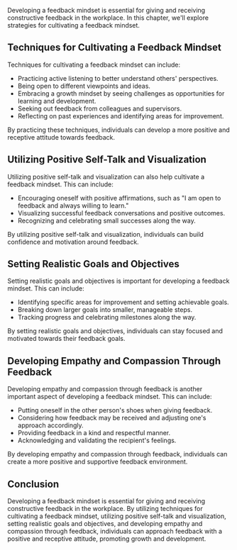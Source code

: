 
Developing a feedback mindset is essential for giving and receiving constructive feedback in the workplace. In this chapter, we'll explore strategies for cultivating a feedback mindset.

Techniques for Cultivating a Feedback Mindset
---------------------------------------------

Techniques for cultivating a feedback mindset can include:

* Practicing active listening to better understand others' perspectives.
* Being open to different viewpoints and ideas.
* Embracing a growth mindset by seeing challenges as opportunities for learning and development.
* Seeking out feedback from colleagues and supervisors.
* Reflecting on past experiences and identifying areas for improvement.

By practicing these techniques, individuals can develop a more positive and receptive attitude towards feedback.

Utilizing Positive Self-Talk and Visualization
----------------------------------------------

Utilizing positive self-talk and visualization can also help cultivate a feedback mindset. This can include:

* Encouraging oneself with positive affirmations, such as "I am open to feedback and always willing to learn."
* Visualizing successful feedback conversations and positive outcomes.
* Recognizing and celebrating small successes along the way.

By utilizing positive self-talk and visualization, individuals can build confidence and motivation around feedback.

Setting Realistic Goals and Objectives
--------------------------------------

Setting realistic goals and objectives is important for developing a feedback mindset. This can include:

* Identifying specific areas for improvement and setting achievable goals.
* Breaking down larger goals into smaller, manageable steps.
* Tracking progress and celebrating milestones along the way.

By setting realistic goals and objectives, individuals can stay focused and motivated towards their feedback goals.

Developing Empathy and Compassion Through Feedback
--------------------------------------------------

Developing empathy and compassion through feedback is another important aspect of developing a feedback mindset. This can include:

* Putting oneself in the other person's shoes when giving feedback.
* Considering how feedback may be received and adjusting one's approach accordingly.
* Providing feedback in a kind and respectful manner.
* Acknowledging and validating the recipient's feelings.

By developing empathy and compassion through feedback, individuals can create a more positive and supportive feedback environment.

Conclusion
----------

Developing a feedback mindset is essential for giving and receiving constructive feedback in the workplace. By utilizing techniques for cultivating a feedback mindset, utilizing positive self-talk and visualization, setting realistic goals and objectives, and developing empathy and compassion through feedback, individuals can approach feedback with a positive and receptive attitude, promoting growth and development.
